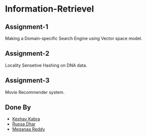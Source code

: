 # Information-Retrievel

## Assignment-1
Making a Domain-specific Search Engine
using Vector space model.

## Assignment-2
Locality Sensetive Hashing on DNA data.

## Assignment-3
Movie Recommender system.

## Done By
* [Keshav Kabra](https://github.com/everlearner)
* [Rupsa Dhar](https://github.com/rupsadhar)
* [Meganaa Reddy](https://github.com/Meganaa999)
